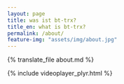 ```yaml
---
layout: page
title: was ist bt-trx?
title_en: what is bt-trx?
permalink: /about/
feature-img: "assets/img/about.jpg"
---
```


{% translate_file about.md %}

{% include videoplayer_plyr.html %}
